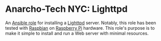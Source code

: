 # Anarcho-Tech NYC: Lighttpd

An [Ansible role](https://docs.ansible.com/ansible/latest/user_guide/playbooks_reuse_roles.html) for installing a [Lighttpd](http://radicale.org/) server. Notably, this role has been tested with [Raspbian](https://www.raspbian.org/) on [Raspberry Pi](https://www.raspberrypi.org/) hardware. This role's purpose is to make it simple to install and run a Web server with minimal resources.
